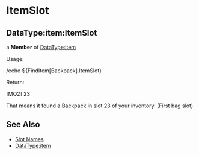 # ItemSlot

## DataType:item:ItemSlot

a **Member** of [DataType:item](datatype-item.md)

Usage:

/echo ${FindItem\[Backpack\].ItemSlot}

Return:

\[MQ2\] 23

That means it found a Backpack in slot 23 of your inventory. \(First bag slot\)

## See Also

* [Slot Names](../../general-information/slot-names.md)
* [DataType:item](datatype-item.md)

